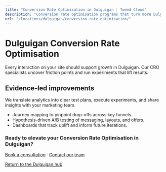 ```yaml
---
title: "Conversion Rate Optimisation in Dulguigan | Tweed Cloud"
description: "Conversion rate optimisation programs that turn more Dulguigan visitors into customers."
url: "/locations/dulguigan/conversion-rate-optimisation/"
---
```


# Dulguigan Conversion Rate Optimisation

Every interaction on your site should support growth in Dulguigan. Our CRO specialists uncover friction points and run experiments that lift results.

## Evidence-led improvements

We translate analytics into clear test plans, execute experiments, and share insights with your marketing team.

- Journey mapping to pinpoint drop-offs across key funnels.
- Hypothesis-driven A/B testing of messaging, layouts, and offers.
- Dashboards that track uplift and inform future iterations.

### Ready to elevate your Conversion Rate Optimisation in Dulguigan?

[Book a consultation](/consultation/) · [Contact our team](/contact/)

[Return to the Dulguigan hub](/locations/dulguigan/)
